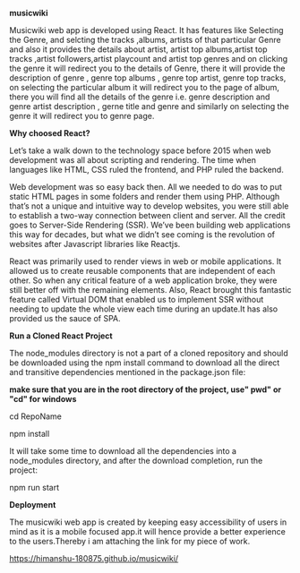 **musicwiki**

Musicwiki web app is developed using React. It has features like Selecting the Genre, and selcting the tracks ,albums, artists of that particular Genre and also it provides the details about artist, artist top albums,artist top tracks ,artist followers,artist playcount and  artist top genres and on clicking the genre it will redirect you to the details of Genre, there it will provide the description of genre , genre top albums , genre top artist, genre top tracks, on selecting the particular album it will redirect you to the page of album, there you will find all the details of the genre i.e. genre description and genre artist description , gerne title and genre and similarly on selecting the genre it will redirect you to genre page.   

**Why choosed React?**


Let’s take a walk down to the technology space before 2015 when web development was all about scripting and rendering. The time when languages like HTML, CSS ruled the frontend, and PHP ruled the backend.

Web development was so easy back then. All we needed to do was to put static HTML pages in some folders and render them using PHP. Although that’s not a unique and intuitive way to develop websites, you were still able to establish a two-way connection between client and server. All the credit goes to Server-Side Rendering (SSR). We’ve been building web applications this way for decades, but what we didn’t see coming is the revolution of websites after Javascript libraries like Reactjs.

React was primarily used to render views in web or mobile applications. It allowed us to create reusable components that are independent of each other. So when any critical feature of a web application broke, they were still better off with the remaining elements. Also, React brought this fantastic feature called Virtual DOM that enabled us to implement SSR without needing to update the whole view each time during an update.It has also provided us the sauce of SPA.

**Run a Cloned React Project**


The node_modules directory is not a part of a cloned repository and should be downloaded using the npm install command to download all the direct and transitive dependencies mentioned in the package.json file:

**make sure that you are in the root directory of the project, use" pwd" or "cd" for windows**


cd RepoName


npm install

It will take some time to download all the dependencies into a node_modules directory, and after the download completion, run the project:

npm run start

**Deployment**


The musicwiki web app is created by keeping easy accessibility of users in mind as it is a mobile focused app.it will hence provide a better experience to the users.Thereby i am attaching the link for my piece of work.

https://himanshu-180875.github.io/musicwiki/




